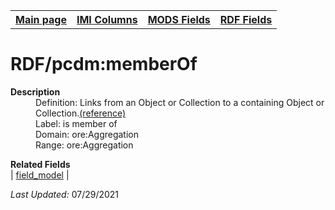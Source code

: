 <!DOCTYPE html>
<html>

<body>
<table style="width:100%">
  <tr>
    <th><a href="index.md">Main page</a></th>
	<th><a href="IMI.md">IMI Columns</a></th>
    <th><a href="MODS.md">MODS Fields</a></th>
    <th><a href="RDF.md">RDF Fields</a></th>
  </tr>
</table>



<h1>RDF/pcdm:memberOf</h1>
<dl>
  <dt><b>Description</b></dt>
  <dd>Definition: Links from an Object or Collection to a containing Object or Collection.<a href="http://pcdm.org/models#memberOf">(reference)</a></dd>
  <dd>Label:  is member of</dd>
  <dd>Domain: ore:Aggregation</dd>
  <dd>Range: ore:Aggregation</dd>
</dl>
<dl>
	<dt><b>Related Fields</b></dt>
		| <a href="cmodel.md">field_model</a> | 
</dl>
<p><i>Last Updated: </i>07/29/2021</p>
</body>
</html>